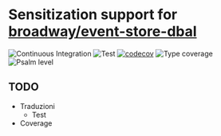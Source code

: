 Sensitization support for [broadway/event-store-dbal](https://github.com/broadway/event-store-dbal)
===

![Continuous Integration](https://github.com/matiux/broadway-sensitised-es-dbal/actions/workflows/ci.yml/badge.svg)
![Test](https://github.com/matiux/broadway-sensitised-es-dbal/actions/workflows/test.yml/badge.svg)
[![codecov](https://codecov.io/gh/matiux/broadway-sensitised-es-dbal/branch/develop/graph/badge.svg)](https://codecov.io/gh/matiux/broadway-sensitised-es-dbal)
![Type coverage](https://shepherd.dev/github/matiux/broadway-sensitised-es-dbal/coverage.svg)
![Psalm level](https://shepherd.dev/github/matiux/broadway-sensitised-es-dbal/level.svg)
## TODO

* Traduzioni
  * Test
* Coverage